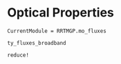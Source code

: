 # Optical Properties

```@meta
CurrentModule = RRTMGP.mo_fluxes
```

```@docs
ty_fluxes_broadband
```

```@docs
reduce!
```

